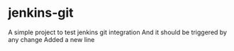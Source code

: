 # jenkins-git
A simple project to test jenkins git integration
And it should be triggered by any change
Added a new line
